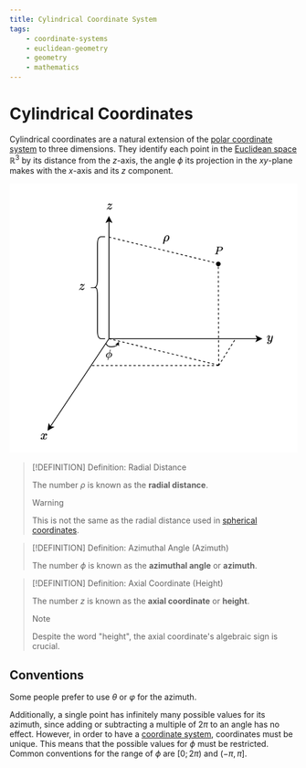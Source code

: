 ```yaml
---
title: Cylindrical Coordinate System
tags:
    - coordinate-systems
    - euclidean-geometry
    - geometry
    - mathematics
---
```


# Cylindrical Coordinates

Cylindrical coordinates are a natural extension of the [polar coordinate system](Polar%20Coordinate%20System.md) to three dimensions. They identify each point in the [Euclidean space](../index.md) $\mathbb{R}^3$ by its distance from the $z$-axis, the angle $\phi$ its projection in the $xy$-plane makes with the $x$-axis and its $z$ component.

![](res/Cylindrical%20Coordinates.drawio.svg)

>[!DEFINITION] Definition: Radial Distance
>
>The number $\rho$ is known as the **radial distance**.
>
>>[!WARNING]
>>
>>This is not the same as the radial distance used in [spherical coordinates](Spherical%20Coordinate%20System.md).
>>
>

>[!DEFINITION] Definition: Azimuthal Angle (Azimuth)
>
>The number $\phi$ is known as the **azimuthal angle** or **azimuth**.
>

>[!DEFINITION] Definition: Axial Coordinate (Height)
>
>The number $z$ is known as the **axial coordinate** or **height**. 
>
>>[!NOTE]
>>
>>Despite the word "height", the axial coordinate's algebraic sign is crucial.
>>
>

## Conventions

Some people prefer to use $\theta$ or $\varphi$ for the azimuth.

Additionally, a single point has infinitely many possible values for its azimuth, since adding or subtracting a multiple of $2\pi$ to an angle has no effect. However, in order to have a [coordinate system](./index.md), coordinates must be unique. This means that the possible values for $\phi$ must be restricted. Common conventions for the range of $\phi$ are $[0; 2\pi)$ and $(-\pi, \pi]$.